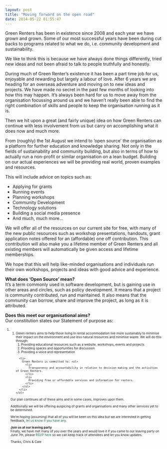 ```yaml
---
layout: post
title: "Moving forward on the open road"
date: 2014-05-22 01:55:47
---
```


Green Renters has been in existence since 2008 and each year we have grown and grown. Some of our most successful years have been during cut backs to programs related to what we do, i.e. community development and sustainability.

We like to think this is because we have always done things differently, tried new ideas and not been afraid to talk to people truthfully and honestly.

During much of Green Renter’s existence it has been a part time job for us, enjoyable and rewarding but largely a labour of love. After 6 years we are heading for an overseas adventure and moving on to new ideas and projects. We have made no secret in the past few months of looking into how this may happen. It’s always been hard for us to move away from the organisation focussing around us and we haven’t really been able to find the right combination of skills and people to keep the organisation running as it is.

Then we hit upon a great (and fairly unique) idea on how Green Renters can continue with less involvement from us but carry on accomplishing what it does now and much more.

From (roughly) the 1st August we intend to ‘open source’ the organisation as a platform for further education and knowledge sharing. Not only in the fields of sustainability and community building, but also in terms of how to actually run a non-profit or similar organisation on a lean budget. Building on our actual experiences we will be providing real world, proven examples and resources.

This will include advice on topics such as:

*   Applying for grants
*   Running events
*   Planning workshops
*   Community Development
*   Technology solutions
*   Building a social media presence
*   And much, much more…

We will offer all of the resources on our current site for free, with many of the new public resources such as workshop presentations, handouts, grant application notes offered for an (affordable) one off contribution. This contribution will also make you a lifetime member of Green Renters and all existing members will automatically be given access and lifetime memberships.

We hope that this will help like-minded organisations and individuals run their own workshops, projects and ideas with good advice and experience.

**What does ‘Open Source’ mean?**  
It’s a term commonly used in software development, but is gaining use in other areas and circles, such as policy development. It means that a project is community contributed, run and maintained. It also means that the community can borrow, share and improve the project, as long as it is attributed.

**Does this meet our organisational aims?**  
Our constitution states our Statement of purpose as:

<ol style="font-size: 10px;">
  <li>
    <ol>
      <li>
        Green renters aims to help those living in rental accommodation live more sustainably to minimise their impact on the environment and use less natural resources and minimise waste. We will do this through: <ol>
          <li>
            Providing educational resources such as a website, workshops, events and projects
          </li>
          <li>
            Providing spaces and opportunities for discussion
          </li>
          <li>
            Providing a voice and representation
          </li>
        </ol>
      </li>
      
      <li>
        Green Renters is committed to: <ol>
          <li>
            Transparency and accountability in relation to decision-making and the activities of Green Renters.
          </li>
          <li>
            Providing free or affordable services and information for renters.
          </li>
        </ol>
      </li>
    </ol>
  </li>
</ol>

Our plan continues all of these aims and in some cases, improves upon them.

Additionally we will be offering auspicing of grants and organisations and many other services yet to be determined.

We’re hoping (assuming) that all of you will be keen on this idea but we are interested in getting feedback, <a href="mailto:info@greenrenters.org" style="color: #156734; text-decoration: none;">let us know if you have any</a>.

**Join us at our leaving party**  
Finally, we have met many of you over the years and would love it if you came to our leaving party on June 7th, please <a href="http://www.eventbrite.com.au/e/cate-chris-leaving-shindig-tickets-11132518663" style="color: #156734; text-decoration: none;">RSVP here</a> so we can keep track of attendees and let you know updates.

Thanks, Chris & Cate